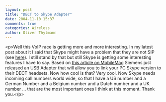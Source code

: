 ```yaml
---
layout: post
title: "DECT to Skype Adapter"
date: 2004-11-10 15:37
comments: true
categories: Wireless
author: Oliver Thylmann
---
```



&lt;p&gt;Well this VoIP race is getting more and more interesting. In my latest post about it I said that Skype might have a problem that they are not SIP (see [here](http://owt.typepad.com/blog/2004/09/skype_and_voip.html)). I still stand by that but still Skype is getting some interesting features I have to say. Based on [this article on MobileMag](http://www.mobilemag.com/content/100/104/C3402/) Siemens just released an USB Adapter that will allow you to link your PC Skype version to their DECT headsets. Now how cool is that? Very cool. Now Skype needs incoming call numbers world wide, so that I have a US number and a German Number and a Belgium number and a Dutch number and a UK number ... that are the most important ones I think at this moment. Thank you.&lt;/p&gt;

